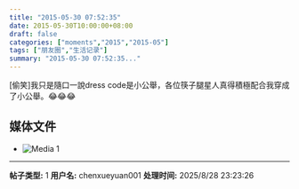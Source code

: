 ```yaml
---
title: "2015-05-30 07:52:35"
date: 2015-05-30T10:00:00+08:00
draft: false
categories: ["moments","2015","2015-05"]
tags: ["朋友圈","生活记录"]
summary: "2015-05-30 07:52:35..."
---
```


[偷笑]我只是隨口一說dress code是小公舉，各位筷子腿星人真得積極配合我穿成了小公舉。😂😂😂

## 媒体文件

- ![Media 1](/Moments/photos/2015-05-30/201505300752350.jpg)

---

**帖子类型:** 1
**用户名:** chenxueyuan001
**处理时间:** 2025/8/28 23:23:26